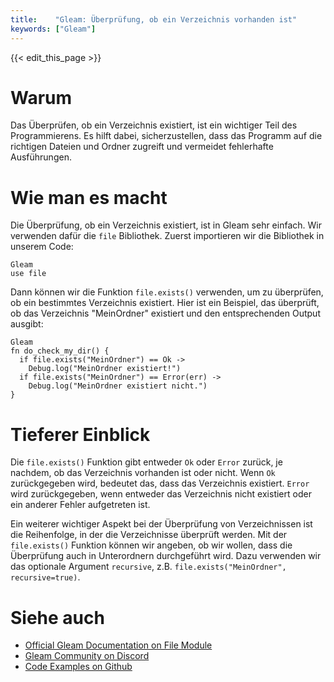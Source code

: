 ```yaml
---
title:    "Gleam: Überprüfung, ob ein Verzeichnis vorhanden ist"
keywords: ["Gleam"]
---
```


{{< edit_this_page >}}

# Warum

Das Überprüfen, ob ein Verzeichnis existiert, ist ein wichtiger Teil des Programmierens. Es hilft dabei, sicherzustellen, dass das Programm auf die richtigen Dateien und Ordner zugreift und vermeidet fehlerhafte Ausführungen.

# Wie man es macht

Die Überprüfung, ob ein Verzeichnis existiert, ist in Gleam sehr einfach. Wir verwenden dafür die `file` Bibliothek. Zuerst importieren wir die Bibliothek in unserem Code:

```
Gleam
use file
```

Dann können wir die Funktion `file.exists()` verwenden, um zu überprüfen, ob ein bestimmtes Verzeichnis existiert. Hier ist ein Beispiel, das überprüft, ob das Verzeichnis "MeinOrdner" existiert und den entsprechenden Output ausgibt:

```
Gleam
fn do_check_my_dir() {
  if file.exists("MeinOrdner") == Ok ->
    Debug.log("MeinOrdner existiert!")
  if file.exists("MeinOrdner") == Error(err) ->
    Debug.log("MeinOrdner existiert nicht.")
}
```

# Tieferer Einblick

Die `file.exists()` Funktion gibt entweder `Ok` oder `Error` zurück, je nachdem, ob das Verzeichnis vorhanden ist oder nicht. Wenn `Ok` zurückgegeben wird, bedeutet das, dass das Verzeichnis existiert. `Error` wird zurückgegeben, wenn entweder das Verzeichnis nicht existiert oder ein anderer Fehler aufgetreten ist.

Ein weiterer wichtiger Aspekt bei der Überprüfung von Verzeichnissen ist die Reihenfolge, in der die Verzeichnisse überprüft werden. Mit der `file.exists()` Funktion können wir angeben, ob wir wollen, dass die Überprüfung auch in Unterordnern durchgeführt wird. Dazu verwenden wir das optionale Argument `recursive`, z.B. `file.exists("MeinOrdner", recursive=true)`.

# Siehe auch

- [Official Gleam Documentation on File Module](https://gleam.run/documentation/stdlib/file.html)
- [Gleam Community on Discord](https://discord.gg/8xjVAKZ)
- [Code Examples on Github](https://github.com/search?q=gleam+directory+exists&type=Repositories)